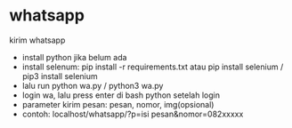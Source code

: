 # whatsapp
kirim whatsapp
- install python jika belum ada
- install selenum: pip install -r requirements.txt atau pip install selenium / pip3 install selenium
- lalu run python wa.py / python3 wa.py
- login wa, lalu press enter di bash python setelah login
- parameter kirim pesan: pesan, nomor, img(opsional)
- contoh: localhost/whatsapp/?p=isi pesan&nomor=082xxxxx
